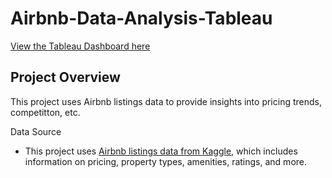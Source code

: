 # Airbnb-Data-Analysis-Tableau


[View the Tableau Dashboard here](https://public.tableau.com/app/profile/natalie.dr.bkov./viz/AirBnBfullproject_17314179609200/Dashboard1)

## Project Overview
This project uses Airbnb listings data to provide insights into pricing trends, competitton, etc.


Data Source
- This project uses [Airbnb listings data from Kaggle](https://www.kaggle.com/datasets/alexanderfreberg/airbnb-listings-2016-dataset?resource=download), which includes information on pricing, property types, amenities, ratings, and more.
